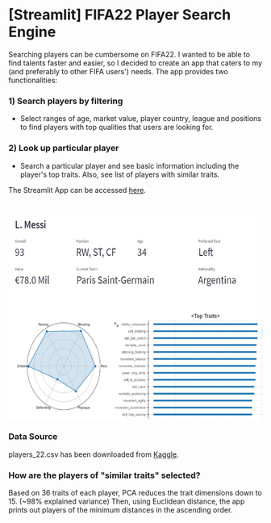 # [Streamlit] FIFA22 Player Search Engine

Searching players can be cumbersome on FIFA22. I wanted to be able to find talents faster and easier, so I decided to create an app that caters to my (and preferably to other FIFA users') needs. The app provides two functionalities:

### 1) Search players by filtering
  - Select ranges of age, market value, player country, league and positions to find players with top qualities that users are looking for.
### 2) Look up particular player 
  - Search a particular player and see basic information including the player's top traits. Also, see list of players with similar traits. 
  
The Streamlit App can be accessed [here](https://share.streamlit.io/jayhoneylee527/fifa22-playerdb/main/fifa.py).

&nbsp;
<p align="center">
  <img src="images/messi_dash.PNG" width="600" height="400">
</p>

### Data Source
players_22.csv has been downloaded from [Kaggle](https://www.kaggle.com/stefanoleone992/fifa-22-complete-player-dataset?select=players_22.csv).

### How are the players of "similar traits" selected?

Based on 36 traits of each player, PCA reduces the trait dimensions down to 15. (~98% explained variance)
Then, using Euclidean distance, the app prints out players of the minimum distances in the ascending order. 
